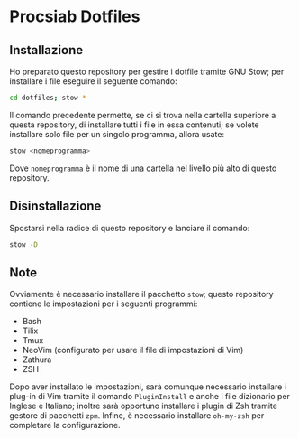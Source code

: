 # Procsiab Dotfiles

## Installazione

Ho preparato questo repository per gestire i dotfile tramite GNU Stow; per installare i file eseguire il seguente comando:

```bash
cd dotfiles; stow *
```

Il comando precedente permette, se ci si trova nella cartella superiore a questa repository, di installare tutti i file in essa contenuti; se volete installare solo file per un singolo programma, allora usate:

```bash
stow <nomeprogramma>
```

Dove `nomeprogramma` è il nome di una cartella nel livello più alto di questo repository.

## Disinstallazione

Spostarsi nella radice di questo repository e lanciare il comando:

```bash
stow -D
```

## Note

Ovviamente è necessario installare il pacchetto `stow`; questo repository contiene le impostazioni per i seguenti programmi:

- Bash
- Tilix
- Tmux
- NeoVim (configurato per usare il file di impostazioni di Vim)
- Zathura
- ZSH

Dopo aver installato le impostazioni, sarà comunque necessario installare i plug-in di Vim tramite il comando `PluginInstall` e anche i file dizionario per Inglese e Italiano; inoltre sarà opportuno installare i plugin di Zsh tramite gestore di pacchetti `zpm`.
Infine, è necessario installare `oh-my-zsh` per completare la configurazione.
